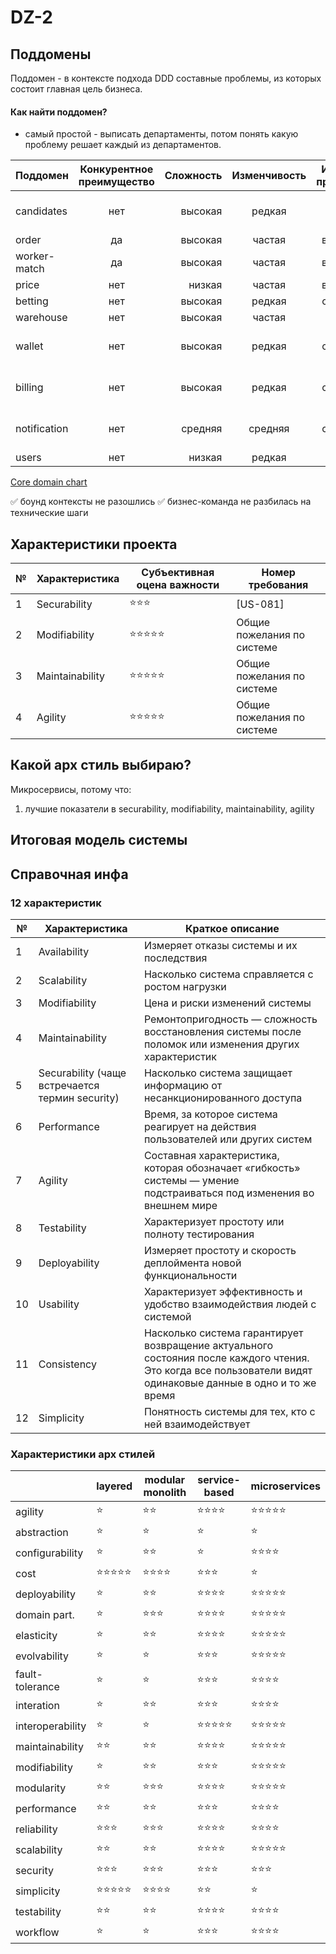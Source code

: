 # DZ-2

## Поддомены

Поддомен - в контексте подхода DDD составные проблемы, из которых состоит главная цель бизнеса.

#### Как найти поддомен?

- самый простой - выписать департаменты, потом понять какую проблему решает каждый из департаментов.

| Поддомен     | Конкурентное преимущество | Сложность | Изменчивость | Интерес проблемы |  Варианты реализации   | Предполагаемый вид поддомена |
|--------------|:-------------------------:|----------:|:------------:|:----------------:|:----------------------:|:----------------------------:|
| candidates   |            нет            |   высокая |    редкая    |      низкий      | купить готовое решение |           generic            |
| order        |            да             |   высокая |    частая    |     высокий      |          ???           |             core             |
| worker-match |            да             |   высокая |    частая    |     высокий      |          ???           |             core             |
| price        |            нет            |    низкая |    частая    |     высокий      |          ???           |             core             |
| betting      |            нет            |   высокая |    редкая    |     средний      |          ???           |          supporting          |
| warehouse    |            нет            |   высокая |    частая    |      низкий      |          ???           |           generic            |
| wallet       |            нет            |   высокая |    редкая    |     средний      | купить готовое решение |           generic            |
| billing      |            нет            |   высокая |    редкая    |     средний      | купить готовое решение |           generic            |
| notification |            нет            |   средняя |   средняя    |     средний      | купить готовое решение |           generic            |
| users        |            нет            |    низкая |    редкая    |      низкий      |          ???           |           generic            |

[Core domain chart](https://miro.com/app/board/uXjVN33_F6M=/?moveToWidget=3458764644873073896&cot=14)

 ✅ боунд контексты не разошлись
 ✅ бизнес-команда не разбилась на технические шаги
 
## Характеристики проекта
| №  | Характеристика | Субъективная оцена важности              | Номер требования            |
|----|----------------|------------------------------------------|-----------------------------|
| 1  | Securability   | ⭐⭐⭐ | [US-081]                    |
| 2  |Modifiability|⭐⭐⭐⭐⭐| Общие пожелания по системе  |
| 3  |Maintainability|⭐⭐⭐⭐⭐| Общие пожелания по системе |
| 4  |Agility|⭐⭐⭐⭐⭐| Общие пожелания по системе |

## Какой арх стиль выбираю?

Микросервисы, потому что:
1) лучшие показатели в securability, modifiability, maintainability, agility

## Итоговая модель системы



## Справочная инфа

### 12 характеристик

| № | Характеристика | Краткое описание |
|---|------------------|------------------|
| 1 | Availability | Измеряет отказы системы и их последствия |
| 2 | Scalability | Насколько система справляется с ростом нагрузки |
| 3 | Modifiability | Цена и риски изменений системы |
| 4 | Maintainability | Ремонтопригодность — сложность восстановления системы после поломок или изменения других характеристик |
| 5 | Securability (чаще встречается термин security) | Насколько система защищает информацию от несанкционированного доступа |
| 6 | Performance | Время, за которое система реагирует на действия пользователей или других систем |
| 7 | Agility | Составная характеристика, которая обозначает «гибкость» системы — умение подстраиваться под изменения во внешнем мире |
| 8 | Testability | Характеризует простоту или полноту тестирования |
| 9 | Deployability | Измеряет простоту и скорость деплоймента новой функциональности |
| 10 | Usability | Характеризует эффективность и удобство взаимодействия людей с системой |
| 11 | Consistency | Насколько система гарантирует возвращение актуального состояния после каждого чтения. Это когда все пользователи видят одинаковые данные в одно и то же время |
| 12 | Simplicity | Понятность системы для тех, кто с ней взаимодействует |

### Характеристики арх стилей

|                        | layered | modular monolith | service-based | microservices |
|------------------------|---------|------------------|---------------|--------------|
| agility                | ⭐       | ⭐⭐               | ⭐⭐⭐⭐          | ⭐⭐⭐⭐⭐        |
| abstraction            |  ⭐       | ⭐                |  ⭐             |  ⭐            |
| configurability        | ⭐       | ⭐⭐               |  ⭐             | ⭐⭐⭐⭐         |
| cost                   | ⭐⭐⭐⭐⭐   | ⭐⭐⭐⭐             | ⭐⭐⭐           | ⭐            |
| deployability          | ⭐       | ⭐⭐               | ⭐⭐⭐⭐          | ⭐⭐⭐⭐⭐        |
| domain part.           |   ⭐      | ⭐⭐⭐              | ⭐⭐⭐⭐          | ⭐⭐⭐⭐⭐        |
| elasticity             |    ⭐     | ⭐⭐               | ⭐⭐⭐⭐          | ⭐⭐⭐⭐⭐        |
| evolvability           |     ⭐    | ⭐                | ⭐⭐⭐           | ⭐⭐⭐⭐⭐        |
| fault-tolerance        |      ⭐   | ⭐                | ⭐⭐⭐           | ⭐⭐⭐⭐         |
| interation             | ⭐       | ⭐⭐               | ⭐⭐⭐           | ⭐⭐⭐⭐         |
| interoperability       | ⭐       | ⭐                | ⭐⭐⭐⭐⭐         | ⭐⭐⭐⭐⭐        |
| maintainability        | ⭐⭐      | ⭐⭐               | ⭐⭐⭐⭐          | ⭐⭐⭐⭐⭐        |
| modifiability          | ⭐       | ⭐⭐               | ⭐⭐⭐           | ⭐⭐⭐⭐⭐        |
| modularity             | ⭐⭐      | ⭐⭐⭐              | ⭐⭐⭐⭐          | ⭐⭐⭐⭐⭐        |
| performance            | ⭐⭐      | ⭐⭐               | ⭐⭐⭐           | ⭐⭐⭐⭐         |
| reliability            | ⭐⭐⭐     | ⭐⭐⭐              | ⭐⭐⭐⭐          | ⭐⭐⭐⭐         |
| scalability            | ⭐⭐      | ⭐⭐               | ⭐⭐⭐⭐          | ⭐⭐⭐⭐⭐        |
| security               | ⭐⭐⭐     | ⭐⭐⭐              | ⭐⭐⭐           | ⭐⭐⭐          |
| simplicity             | ⭐⭐⭐⭐⭐   | ⭐⭐⭐⭐             | ⭐⭐            | ⭐            |
| testability            | ⭐⭐      | ⭐⭐               | ⭐⭐⭐⭐          | ⭐⭐⭐⭐         |
| workflow               | ⭐       | ⭐                | ⭐⭐⭐           | ⭐⭐⭐⭐         |
